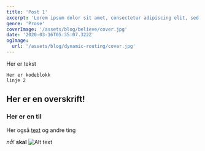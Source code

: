 ```yaml
---
title: 'Post 1'
excerpt: 'Lorem ipsum dolor sit amet, consectetur adipiscing elit, sed do eiusmod tempor incididunt ut labore et dolore magna aliqua. Praesent elementum facilisis leo vel fringilla est ullamcorper eget. At imperdiet dui accumsan sit amet nulla facilities morbi tempus. Praesent elementum facilisis leo vel fringilla. Congue mauris rhoncus aenean vel. Egestas sed tempus urna et pharetra pharetra massa massa ultricies.'
genre: 'Prose'
coverImage: '/assets/blog/believe/cover.jpg'
date: '2020-03-16T05:35:07.322Z'
ogImage:
  url: '/assets/blog/dynamic-routing/cover.jpg'
---
```


Her er tekst

```
Her er kodeblokk
linje 2
```

## Her er en overskrift!

### Her er en til

Her også [text](https://www.nrk.no/) og andre ting

*nå!*
**skal**
![Alt text](https://gfx.nrk.no/9UoQgs5-NrkMtKdd_tMAvAzhs67oFptyyMMzEsDdj3kQ.jpg "a title")